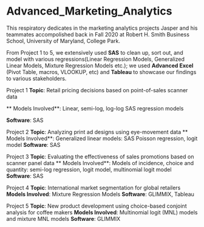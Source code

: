 # Advanced_Marketing_Analytics
This respiratory dedicates in the marketing analytics projects Jasper and his teammates accompolished back in Fall 2020 at Robert H. Smith Business School, University of Maryland, College Park. 

From Project 1 to 5, we extensively used **SAS** to clean up, sort out, and model with various regressions(Linear Regression Models, Generalized Linear Models, Mixture Regression Models etc.); we used **Advanced Excel** (Pivot Table, macros, VLOOKUP, etc) and **Tableau** to showcase our findings to various stakeholders.  


Project 1
  **Topic**: Retail pricing decisions based on point-of-sales scanner data
  
  ** Models Involved**: Linear, semi-log, log-log SAS regression models
  
  **Software**: SAS
  
Project 2
  **Topic**: Analyzing print ad designs using eye-movement data
  ** Models Involved**: Generalized linear models: SAS Poisson regression, logit model
  **Software**: SAS
  
Project 3
  **Topic**: Evaluating the effectiveness of sales promotions based on scanner panel data
  ** Models Involved**: Models of incidence, choice and quantity: semi-log regression, logit model, multinomial logit model
  **Software**: SAS
  
Project 4
  **Topic**: International market segmentation for global retailers
  **Models Involved**: Mixture Regression Models
  **Software**: GLIMMIX, Tableau
  
Project 5
  **Topic**: New product development using choice-based conjoint analysis for coffee makers
  **Models Involved**: Multinomial logit (MNL) models and mixture MNL models
  **Software**: GLIMMIX
